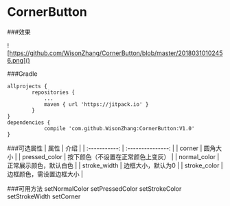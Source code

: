 # CornerButton

###效果

![https://github.com/WisonZhang/CornerButton/blob/master/20180310102456.png]()


###Gradle
```
allprojects {
		repositories {
			...
			maven { url 'https://jitpack.io' }
		}
}
dependencies {
	        compile 'com.github.WisonZhang:CornerButton:V1.0'
}
```

###可选属性
|      属性       |        介绍         |
| :-----------: | :---------------: |
|    corner     |       圆角大小        |
| pressed_color | 按下颜色（不设置在正常颜色上变灰） |
| normal_color  |    正常展示颜色，默认白色    |
| stroke_width  |     边框大小，默认为0     |
| stroke_color  |   边框颜色，需设置边框大小    |

###可用方法
setNormalColor
setPressedColor
setStrokeColor
setStrokeWidth
setCorner